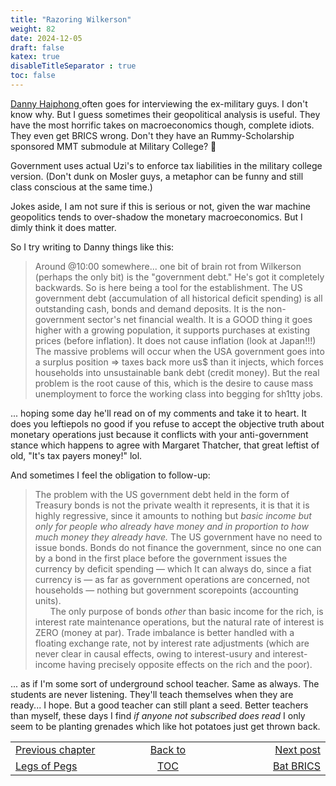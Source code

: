 ```yaml
---
title: "Razoring Wilkerson"
weight: 82
date: 2024-12-05
draft: false
katex: true
disableTitleSeparator : true
toc: false
---
```


[Danny Haiphong ](https://www.youtube.com/watch?v=kwKBY1UgILo)
often goes for interviewing the ex-military guys. I don't know why. But I guess
sometimes their geopolitical analysis is useful. They have the most 
horrific takes on macroeconomics though, complete idiots. They even get 
BRICS wrong. Don't they have an Rummy-Scholarship sponsored MMT submodule 
at Military College? 🤣

Government uses actual Uzi's to enforce tax liabilities in the military 
college version. (Don't dunk on Mosler guys, a metaphor can be funny and 
still class conscious at the same time.)

Jokes aside, I am not sure if this is serious or not, given the war machine 
geopolitics tends to over-shadow the monetary macroeconomics. But I dimly 
think it does matter.

So I try writing to Danny things like this:

> Around @10:00 somewhere... one bit of brain rot from Wilkerson (perhaps 
the only bit) is the "government debt."  He's got it completely backwards. 
So is here being a tool for the establishment.  The US government 
debt (accumulation of all historical deficit spending) is all outstanding 
cash, bonds and demand deposits. It is the non-government sector's net 
financial wealth. It is a GOOD thing it goes higher with a growing 
population, it supports purchases at existing prices (before inflation). 
It does not cause inflation (look at Japan!!!)   The massive problems will 
occur when the USA government goes into a surplus position ⇒ taxes back 
more us$ than it injects, which forces households into unsustainable bank 
debt (credit money).  But the real problem is the root cause of this, 
which is the desire to cause mass unemployment to force the working class 
into begging for sh1tty jobs.

... hoping some day he'll read on of my comments and take it to heart. It 
does you leftiepols no good if you refuse to accept the objective truth about 
monetary operations just because it conflicts with your anti-government 
stance which happens to agree with Margaret Thatcher, that great leftist 
of old, "It's tax payers money!" lol.

And sometimes I feel the obligation to follow-up:

> The problem with the US government debt held in the form of Treasury bonds 
is not the private wealth it represents, it is that it is highly regressive, 
since it amounts to nothing but  _basic income but *only for people who 
already have money* and in proportion to how much money they already have._ 
The US government have no need to issue bonds. Bonds do not finance the 
government, since no one can by a bond in the first place before the 
government issues the currency by deficit spending — which It can always do, 
since a fiat currency is — as far as government operations are concerned, 
not households —  nothing but government scorepoints (accounting units).  
&nbsp;&nbsp;&nbsp;&nbsp;&nbsp;&nbsp;The only purpose of bonds _other_ than 
basic income for the rich, is interest rate maintenance operations, but the 
natural rate of interest is ZERO (money at par). Trade imbalance is better 
handled with a floating exchange rate, not by interest rate adjustments 
(which are never clear in causal effects, owing to interest-usury and 
interest-income  having precisely opposite effects on the rich and the poor).


... as if I'm some sort of underground school teacher. Same as always. The 
students are never listening. They'll teach themselves when they are 
ready... I hope. But a good teacher can still plant a seed. Better teachers 
than myself, these days I find _if anyone not subscribed does read_ I only 
seem to be planting grenades which like hot potatoes just get thrown back.



<table style="border-collapse: collapse; border=0;">
    <colgroup>
       <col span="1" style="width: 20%;">
       <col span="1" style="width: 20%;">
       <col span="1" style="width: 20%;">
    </colgroup>
<tr style="border: 1px solid color:#0f0f0f;">
<td style="border: 1px solid color:#0f0f0f;">
<a href="../80_the_legs_of_pegs">Previous chapter</a></td>
<td style="border: 1px solid color:#0f0f0f; text-align:center;">
<a href="../">Back to</a></td>
<td style="border: 1px solid color:#0f0f0f; text-align:right;">
<a href="../82_bat_brics">Next post</a></td>
</tr>
<tr style="border: 1px solid color:#0f0f0f;">
<td style="border: 1px solid color:#0f0f0f;">
<a href="../80_the_legs_of_pegs">Legs of Pegs</a></td>
<td style="border: 1px solid color:#0f0f0f; text-align:center;">
<a href="../">TOC</a></td>
<td style="border: 1px solid color:#0f0f0f; text-align:right;">
<a href="../82_bat_brics">Bat BRICS</a></td>
</tr>
</table>
